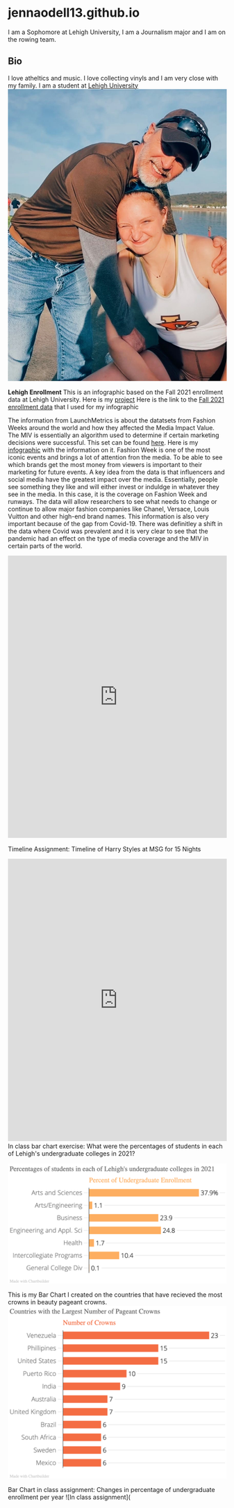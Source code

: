 # jennaodell13.github.io
I am a Sophomore at Lehigh University, I am a Journalism major and I am on the rowing team. 
## Bio
I love atheltics and music. I love collecting vinyls and I am very close with my family. 
I am a student at [Lehigh University](https://www1.lehigh.edu/)
![Dad and Jenna](https://github.com/jennaodell13/jennaodell13.github.io/blob/main/F24A1B71-E5CA-4DF0-8782-CB9609E1A8FD.jpeg?raw=true)
 
**Lehigh Enrollment** This is an infographic based on the Fall 2021 enrollment data at Lehigh University.
Here is my [project](https://www.canva.com/design/DAFM98UGgnM/ExkPVbcchPCNqgtawUqFwg/view?utm_content=DAFM98UGgnM&utm_campaign=designshare&utm_medium=link&utm_source=homepage_design_menu) 
Here is the link to the [Fall 2021 enrollment data](https://oirsa.lehigh.edu/sites/oirsa.lehigh.edu/files/LUprofile_2021.pdf) that I used for my infographic

The information from LaunchMetrics is about the datatsets from Fashion Weeks around the world and how they affected the Media Impact Value. The MIV is essentially an algorithm used to determine if certain marketing decisions were successful. This set can be found [here](https://www.launchmetrics.com/resources/whitepapers/fashion-week-data-report-2020).
Here is my [infographic](https://www.canva.com/design/DAFNEVV9FOk/wEq0sGOZjf_sj58mVSyeug/watch?utm_content=DAFNEVV9FOk&utm_campaign=designshare&utm_medium=link&utm_source=publishsharelink) with the information on it. 
Fashion Week is one of the most iconic events and brings a lot of attention fron the media. To be able to see which brands get the most money from viewers is important to their marketing for future events. A key idea from the data is that influencers and social media have the greatest impact over the media. Essentially, people see something they like and will either invest or induldge in whatever they see in the media. In this case, it is the coverage on Fashion Week and runways. The data will allow researchers to see what needs to change or continue to allow major fashion companies like Chanel, Versace, Louis Vuitton and other high-end brand names. This information is also very important because of the gap from Covid-19. There was definitley a shift in the data where Covid was prevalent and it is very clear to see that the pandemic had an effect on the type of media coverage and the MIV in certain parts of the world. 
<iframe src='https://cdn.knightlab.com/libs/timeline3/latest/embed/index.html?source=1b6qpFwx1W3j1g4JuhvDYCICFElyaIsrV_gPl5z5bQnM&font=Default&lang=en&initial_zoom=2&height=650' width='100%' height='650' webkitallowfullscreen mozallowfullscreen allowfullscreen frameborder='0'></iframe>


Timeline Assignment: Timeline of Harry Styles at MSG for 15 Nights
<iframe src='https://cdn.knightlab.com/libs/timeline3/latest/embed/index.html?source=1b6qpFwx1W3j1g4JuhvDYCICFElyaIsrV_gPl5z5bQnM&font=Default&lang=en&initial_zoom=2&height=650' width='100%' height='650' webkitallowfullscreen mozallowfullscreen allowfullscreen frameborder='0'></iframe>
In class bar chart exercise:
What were the percentages of students in each of Lehigh's undergraduate colleges in 2021?

![Bar Chart Assignment](https://github.com/jennaodell13/jennaodell13.github.io/blob/main/BarChartExercise.png)



This is my Bar Chart I created on the countries that have recieved the most crowns in beauty pageant crowns. 
![Countries With the Most Beauty Pageant Crowns](https://raw.githubusercontent.com/jennaodell13/jennaodell13.github.io/31f72894c1abd9ba6165f656e28a97bab2501a3a/Countries_with_the_Largest_Number_of_Pageant_Crowns_Number_of_Crowns_chartbuilder.png)



Bar Chart in class assignment: Changes in percentage of undergraduate enrollment per year
![In class assignment](

